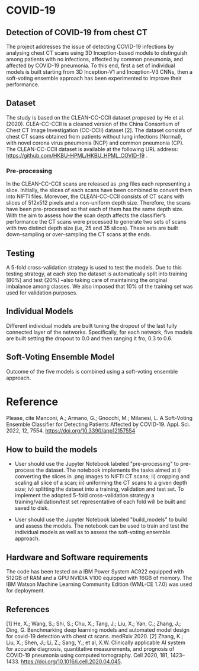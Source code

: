 # COVID-19

## Detection of COVID-19 from chest CT 
The project addresses the issue of detecting COVID-19 infections by analysing chest 
CT scans using 3D Inception-based models to distinguish among patients with no
infections, affected by common pneumonia, and affected by COVID-19 pneumonia. 
To this end, first a set of individual models is built starting from 3D Inception-V1 and
Inception-V3 CNNs, then a soft-voting ensemble approach has been experimented to improve
their performance. 

## Dataset
The study is based on the CLEAN-CC-CCII dataset proposed by He et al. (2020). CLEA-CC-CCII is a cleaned version of the China Consortium 
of Chest CT Image Investigation (CC-CCII) dataset [2]. The dataset consists of chest CT scans obtained from patients without lung infections 
(Normal), with novel corona virus pneumonia (NCP) and common pneumonia (CP). 
The CLEAN-CC-CCII dataset is available at the following URL address: https://github.com/HKBU-HPML/HKBU_HPML_COVID-19 .

### Pre-processing
In the CLEAN-CC-CCII scans are released as .png files each representing a slice. Initially, the slices of each scans have been combined 
to convert them into NIFTI files. Morevoer, the CLEAN-CC-CCII consists of CT scans with slices of 512x512 pixels and a non-uniform depth size. 
Therefore, the scans have been pre-processed so that each of them has the same depth size. 
With the aim to assess how the scan depth affects the classifier’s performance the CT scans were processed to generate two sets of scans 
with two distinct depth size (i.e, 25 and 35 slices). These sets are built down-sampling or over-sampling the CT scans at the ends.

## Testing
A 5-fold cross-validation strategy is used to test the models. Due to this testing strategy, at each step the dataset is automatically 
split into training (80%) and test (20%) –also taking care of maintaining the original imbalance among classes. We also imposed that 10% of 
the training set was used for validation purposes.

## Individual Models
Different individual models are built tuning the dropout of the last fully connected layer of the networks. Specifically, for each network, five 
models are built setting the dropout to 0.0 and then ranging it fro, 0.3 to 0.6. 

## Soft-Voting Ensemble Model
Outcome of the five models is combined using a soft-voting ensemble approach.

# Reference
Please, cite
Manconi, A.; Armano, G.; Gnocchi, M.; Milanesi, L. A Soft-Voting Ensemble Classifier for Detecting Patients Affected by COVID-19. Appl. Sci. 2022, 12, 7554. https://doi.org/10.3390/app12157554


## How to build the models
- User should use the Jupyter Notebook labeled "pre-processing" to pre-process the dataset. The notebook implements the tasks aimed at i) converting the slices in .png images to NIFTI CT scans; ii) cropping and scaling all slice of a scan; iii) uniforming the CT scans to a given depth size; iv) splitting the dataset into a training, validation and test set. To implement the adopted 5-fold cross-validation strategy a training/validation/test set representative of each fold will be built and saved to disk. 

- User should use the Jupyter Notebook labeled "build_models" to build and assess the models. The notebook can be used to train and test the individual models as well as to assess the soft-voting ensemble approach.

## Hardware and Software requirements
The code has been tested on a IBM Power System AC922 equipped with 512GB of RAM and a GPU NVIDIA V100 equipped with 16GB of memory.
The IBM Watson Machine Learning Community Edition (WML-CE 1.7.0) was used for deployment.

## References
[1] He, X.; Wang, S.; Shi, S.; Chu, X.; Tang, J.; Liu, X.; Yan, C.; Zhang, J.; Ding, G. Benchmarking deep learning models and automated
model design for covid-19 detection with chest ct scans. medRxiv 2020.
[2] Zhang, K.; Liu, X.; Shen, J.; Li, Z.; Sang, Y.; et al, X.W. Clinically applicable AI system for accurate diagnosis, quantitative
measurements, and prognosis of COVID-19 pneumonia using computed tomography. Cell 2020, 181, 1423–1433. https://doi.org/10.1016/j.cell.2020.04.045.
